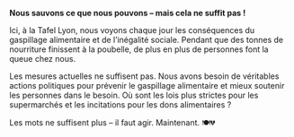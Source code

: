 **Nous sauvons ce que nous pouvons – mais cela ne suffit pas !** 

Ici, à la Tafel Lyon, nous voyons chaque jour les conséquences du gaspillage alimentaire et de l’inégalité sociale. Pendant que des tonnes de nourriture finissent à la poubelle, de plus en plus de personnes font la queue chez nous.

Les mesures actuelles ne suffisent pas. Nous avons besoin de véritables actions politiques pour prévenir le gaspillage alimentaire et mieux soutenir les personnes dans le besoin. Où sont les lois plus strictes pour les supermarchés et les incitations pour les dons alimentaires ?

Les mots ne suffisent plus – il faut agir. Maintenant. 🍽️💔
